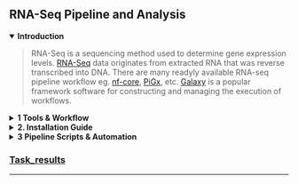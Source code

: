 ## RNA-Seq Pipeline and Analysis

<details open>
  <summary><b>Introduction</b></summary>


>  RNA-Seq is a sequencing method used to determine gene expression levels. [RNA-Seq](https://pmc.ncbi.nlm.nih.gov/articles/PMC6096346/) data originates from extracted RNA that was reverse transcribed into DNA.
There are many readyly available RNA-seq pipeline workflow eg. [nf-core](https://nf-co.re/rnaseq/3.14.0/), [PiGx](https://bioinformatics.mdc-berlin.de/pigx_docs/pigx-rna-seq.html), etc. [Galaxy](https://training.galaxyproject.org/training-material/topics/transcriptomics/tutorials/ref-based/tutorial.html) is a popular framework software for constructing and managing the execution of workflows. 
  
</details>

<details>
  <summary><b>1 Tools & Workflow </b></summary>
  
#### 1.1 List of Tools:

>  List of tools commonly used in each step of RNA-seq data analysis. Depending on the the requirements select the tools accordingly. 

1. Quality Control (QC): [FastQC](https://www.bioinformatics.babraham.ac.uk/projects/fastqc/), [MultiQC](https://github.com/MultiQC/MultiQC), & [FastQ Screen](https://www.bioinformatics.babraham.ac.uk/projects/fastq_screen/)
2. Improving Quality (Trimming and Filtering): [fastp](https://github.com/OpenGene/fastp), [Trimmomatic](http://www.usadellab.org/cms/index.php?page=trimmomatic), [Cutadapt](https://cutadapt.readthedocs.io/en/stable/), & [Skewer](https://github.com/relipmoc/skewer)
3. Read Alignment: [HISAT2](https://daehwankimlab.github.io/hisat2/manual/), [STAR](https://hbctraining.github.io/Intro-to-rnaseq-hpc-O2/lessons/03_alignment.html), [TopHat2](https://ccb.jhu.edu/software/tophat/manual.shtml), [Bowtie2](https://bowtie-bio.sourceforge.net/bowtie2/manual.shtml)
4. Transcript Assembly and Quantification: [StringTie](), [Cufflinks](), [Salmon](), [Kallisto]()
5. Differential Expression Analysis: [DESeq2](https://bioconductor.org/packages/release/bioc/html/DESeq2.html), enrichplot, pathview, edgeR, limma- R packages
6. Gene Ontology (GO) and KEGG - Pathway Analysis: [GSEA (Gene Set Enrichment Analysis)](https://software.broadinstitute.org/cancer/software/gsea/wiki/index.php/Main_Page), clusterProfiler, EnhancedVolcano, DAVID
7. Visualization: [IGV (Integrative Genomics Viewer)](https://igv.org/doc/desktop/), pheatmap, ggplot2(R packages)
8. Single-Cell RNA-seq Specific Tools: CellRanger, Seurat, & SC3

***

#### 1.2 Workflow used for this Analysis :

>  For this RNA-seq analysis, **_FastQC_** is used for initial quality control, with **_MultiQC_** summarizing the results. **_fastp_** trims adapters and low-quality bases to improve read quality before alignment with **_HISAT2_**. Differential expression analysis is done using **_DESeq2_** R package. For gene ontology (GO) and pathway analysis (KEGG), **_GSEA_** and **_clusterProfiler_** are employed, with **_pathview_** used to visualize pathways. Visualization tools include **_enrichplot, emapplot,EnhancedVolcano_** for enrichment and DEG results, while **_pheatmap, ggplot2_** handle heatmaps and other graphical representations of the data.


***

</details>
  
<details>
  <summary><b>2. Installation Guide </b></summary>

  
 #### 2.1 System Info:
  - **System:** _Ubuntu 24.04 LTS_ `lsb_release -a`
  - **RAM - threads:** _7.45G - 11threads_  `htop`
  - **Specs:** 172G avail `df -h`

  ---
  
####  2.2 Conda Env Dependencies:

- Install [Miniconda](https://docs.anaconda.com/miniconda/)
- Add [Bioconda channels](https://bioconda.github.io/)
- Create env and INSTALLATION of TOOLS:
```batchfile
conda create -n ranaseq
conda activate rnaseq
```

```batchfile
# QC TOOLS
conda install bioconda::multiqc
conda install bioconda:fastqc
conda install -c bioconda fastp
```
 
```batchfile
# ALIGNMENT TOOLS
conda install bioconda::samtools
conda install bioconda::hisat2
conda install bioconda::subread
```

---
     
####  2.3 Installation using .yml

```batchfile
conda env create -f rnaseq_env.yml
```

---

####  2.4 Tools versions: use tool_name `--version` or  `-v` to the version `--help` or `-h` for user guide of the tool.
     
|Sr.no|Tools|Version|
|:----|:----|:-----:|
|1. |Miniconda|conda 24.5.0|
|2. |Python|Python 3.12.4|
|3. |FastQC|FastQC v0.12.1|
|4. |MultiQC|version 1.18|
|5. |HISAT2|version 2.2.1|
|6. |samtools|samtools 1.19.2|
|7. |Subread|featureCounts v2.0.1|

---
  </details>


<details>
  <summary><b>3 Pipeline Scripts & Automation </b></summary>
  
####  3.1 Run commands:
  - FastqQC:
    - `-a ,  --adapters`    Specifies a non-default file which contains the list of  adapter sequences which will be explicity searched against the library. The file must contain sets of named adapters in the form name[tab]sequence.  Lines prefixed with a hash will be ignored.
    - `-q --quiet `      Suppress all progress messages on stdout and only report errors.
      
                    

```batchfile
fastqc -o output_dir *.gz --threads 10 -q
```

  - MultiQC:
    - **_ERR_**: fix try `conda update multiqc`  if error prevails config.py replace ymal.load to ymal.safe_load
      
            "/home/rgitbt/miniconda3/envs/multiqc/lib/python2.7/site-packages/multiqc-1.0.dev0-py2.7.egg/multiqc/utils/config.py:44:
           YAMLLoadWarning: calling yaml.load() without Loader=... is deprecated, as the default Loader is unsafe. Please read https://msg.pyyaml.org/load for full details.

 

```batchfile
multiqc -o output_dir *zip
```

  - Fastp:
    -  `--adapter_sequence` the adapter for read1. For SE data, if not specified, the adapter will be auto-detected. For PE data, this is used if R1/R2 are found not overlapped. (string [=auto]
    -  `--adapter_sequence_r2` the adapter for read2 (PE data only). This is used if R1/R2 are found not overlapped. If not specified, it will be the same as <adapter_sequence> eg ` --adapter_sequence=AGATCGGAAGAGC --adapter_sequence_r2=AGATCGGAAGAGC` if Multiqc report adapter is "Illumina Universal Adapter"
    - `--detect_adapter_for_pe` by default, the auto-detection for adapter is for SE data input only, turn on this option to enable it for PE data.
    - `--interleaved_in `  This option will result in interleaved FASTQ output for paired-end output. Disabled by default.


```batchfile
# > /dev/null as no --quite option & 2>&1 as ran in to a ERR
 fastp -i "$r1" -I "$r2" -o "$out_r1" -O "$out_r2" \
  -h "$html_report" -j "$json_report" > "$log_file" 2>&1 
```

  - Samtools:
```batchfile
samtools view -bS .sam > .bam
# you can also sort by coord incase of other aligners
```

  - Hisat2:
    - `--summary-file` <path> print alignment summary to this file.
    - `--time`

```batchfile
# Download Genome wget "link"
gunzip mgiGenome/GRCm39.primary_assembly.genome.fa.gz 
# BUID Genome this will create genome1.ht2 multiple files in genome directory
hisat2-build mgiGenome/GRCm39.primary_assembly.genome.fa genome

# RUN Command
# can use -p 10 for threads but requires more ram might crash ERR-137
hisat2 -x mgiGenome/genome/genome -1 trimmed_R1.fastq.gz -2 trimmed_R2.fastq.gz -S trimmed.sam --quiet  --summary-file alignment_summary.txt --time
```

  - Subread(featureCounts):
```
featureCounts -p -t gene --extraAttributes gene_name,gene_type --primary -a annotation.gtf -o counts.txt 1.bam 2.bam nth.bam
```

  - Preprocessing: 
```
sed '1d' counts.txt > counts.tsv
# Subset on the basis of Protein_coding / exon etc 
```

---
  
####  3.2 Scripts:
  - QC Script: [qc.sh](https://github.com/gunj007/RNA-Seq/blob/main/scripts/qc.sh)
>This script performs _fastqc-multiqc-fastp-fastqc-multiqc_ for multiple files. Just provide input folder containing '.fast.gz', it will create a folder name `qcreports/` and it will create `qcreportstrim/` inside `fastp/` for trimmed reads

```batchfile
bash scripts/qc.sh ~/rawfastq
```

  - Alignment Script: [hisat2.sh](https://github.com/gunj007/RNA-Seq/blob/main/scripts/hisat2.sh)
>This scripts performs _hisat2-sam_to_bam_ provide trimmed fastq's folder ie. `fastp/` with the genome file and annotation file, it creates bam folder inside the input directory 
```batchfile
bash scripts/hisat2.sh ~/rawfastq ~/genome ~/annotations.gtf
```
---

####  3.3 Automation:
> To perform standard gene count matrix from raw FASTQ files run the [count.sh](https://github.com/gunj007/RNA-Seq/blob/main/scripts/count.sh)] script with the following command

```
#run "bash path_to_script_folder/count.sh path_to_rawfastq_folder/ path_to_genome_folder/ path_to_gtf-gff_file/.gtf
# main output of this script is featurecounts.tsv
bash scripts/count.sh ~/biostateai/raw_fastq ~/mgiGenome ~/mgiGenome/gencode.vM35.basic.annotation.gtf 
```
- Example Folder Structure:
```batchfile
../biostateai/
├── scripts <- Genome annotation file (.GTF/.GFF)
│   ├── count.sh
│   ├── hisat2.sh
│   └── qc.sh
├── raw_fastq
|   ├── bam
|   │   ├── all_bam.txt
|   │   ├── all_bam.txt.summary
|   |   ├── allfeaturecounts.tsv
|   │   ├── Liver_ZT0_1.bam
|   │   └── Liver_ZT12_1.bam
|   ├── fastp
|   │   ├── Liver_ZT0_1_fastp_error.log
|   │   ├── Liver_ZT0_1_fastp.html
|   │   ├── Liver_ZT0_1_fastp.json
|   │   ├── Liver_ZT0_1_R1.fastq.gz
|   │   ├── Liver_ZT0_1_R2.fastq.gz
|   │   ├── Liver_ZT12_1_fastp_error.log
|   │   ├── Liver_ZT12_1_fastp.html
|   │   ├── Liver_ZT12_1_fastp.json
|   │   ├── Liver_ZT12_1_R1.fastq.gz
|   │   └── Liver_ZT12_1_R2.fastq.gz
|   ├── Liver_ZT0_1_R1.fastq.gz
|   ├── Liver_ZT0_1_R2.fastq.gz
|   ├── Liver_ZT12_1_R1.fastq.gz
|   ├── Liver_ZT12_1_R2.fastq.gz
|   └── qcreports
|       ├── Liver_ZT0_1_R1_fastqc.html
|       ├── Liver_ZT0_1_R1_fastqc.zip
|       ├── Liver_ZT0_1_R2_fastqc.html
|       ├── Liver_ZT0_1_R2_fastqc.zip
|       ├── Liver_ZT12_1_R1_fastqc.html
|       ├── Liver_ZT12_1_R1_fastqc.zip
|       ├── Liver_ZT12_1_R2_fastqc.html
|       ├── Liver_ZT12_1_R2_fastqc.zip
|       ├── multiqc_data
|       │   ├── multiqc_citations.txt
|       │   ├── multiqc_data.json
|       │   ├── multiqc_fastqc.txt
|       │   ├── multiqc_general_stats.txt
|       │   ├── multiqc.log
|       │   ├── multiqc_software_versions.txt
|       │   └── multiqc_sources.txt
|       └── multiqc_report.html
└──mgiGenome/
    ├── gencode.vM35.basic.annotation.gtf
    ├── genome
    │   ├── genome.1.ht2
    │   ├── genome.2.ht2
    │   ├── genome.3.ht2
    │   ├── genome.4.ht2
    │   ├── genome.5.ht2
    │   ├── genome.6.ht2
    │   ├── genome.7.ht2
    │   └── genome.8.ht2
    └── GRCm39.primary_assembly.genome.fa

```

</details>

### [Task_results](https://github.com/gunj007/RNA-Seq/blob/main/Task_results)
---
